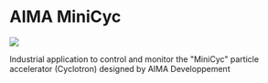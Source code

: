 # AIMA MiniCyc

<a href="https://skillicons.dev"><img src="https://skillicons.dev/icons?i=figma"/></a>

Industrial application to control and monitor the "MiniCyc" particle accelerator (Cyclotron) designed by AIMA Developpement
